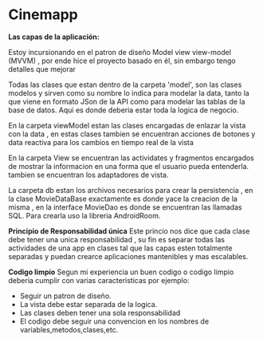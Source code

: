 # Cinemapp
<b>Las capas de la aplicación:</b>

Estoy incursionando en el patron de diseño Model view view-model (MVVM) , por ende hice el proyecto basado en él,
sin embargo tengo detalles que mejorar

Todas las clases que estan dentro de la carpeta 'model', son las clases modelos y sirven como su nombre lo indica 
para modelar la data, tanto la que viene en formato JSon de la API como para modelar las tablas de la base de datos.
Aqui es donde deberia estar toda la logica de negocio.

En la carpeta viewModel estan las clases encargadas de enlazar la vista con la data , en estas clases tambien se 
encuentran acciones de botones y data reactiva para los cambios en tiempo real de la vista

En la carpeta View se encuentran las actividates y fragmentos encargados de mostrar la informacion en una forma 
que el usuario pueda entenderla. tambien se encuentran los adaptadores de vista.

La carpeta db estan los archivos necesarios para crear la persistencia , en la clase MovieDataBase exactamente es donde
yace la creacion de la misma , en la interface MovieDao es donde se encuentran las llamadas SQL. Para crearla uso la 
libreria AndroidRoom.

<b>Principio de Responsabilidad única</b>
Este princio nos dice que cada clase debe tener una unica responsabilidad , su fin es separar todas las actividades
de una app en clases tal que las capas esten totalmente separadas y puedan crearce aplicaciones mantenibles y mas 
escalables.

<b>Codigo limpio</b>
Segun mi experiencia un buen codigo o codigo limpio deberia cumplir con varias caracteristicas por ejemplo:
* Seguir un patron de diseño.
* La vista debe estar separada de la logica.
* Las clases deben tener una sola responsabilidad
* El codigo debe seguir una convencion en los nombres de variables,metodos,clases,etc.




